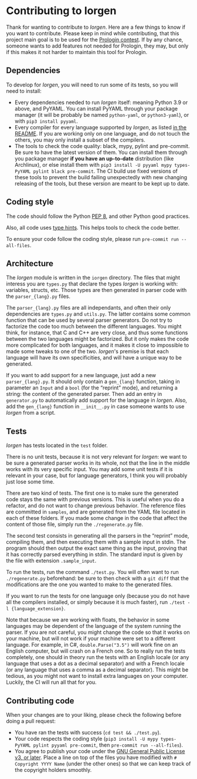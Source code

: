 Contributing to Iorgen
======================

Thank for wanting to contribute to *Iorgen*. Here are a few things to know if
you want to contribute. Please keep in mind while contributing, that this
project main goal is to be used for the
[Prologin contest](https://prologin.org/). If by any chance, someone wants to
add features not needed for Prologin, they may, but only if this makes it not
harder to maintain this tool for Prologin.

Dependencies
------------

To develop for *Iorgen*, you will need to run some of its tests, so you will
need to install:

- Every dependencies needed to run *Iorgen* itself: meaning Python 3.9 or
  above, and PyYAML. You can install PyYAML through your package manager (it
  will be probably be named `python-yaml`, or `python3-yaml`), or with `pip3
  install pyyaml`.
- Every compiler for every language supported by *Iorgen*, as listed
  [in the README](README.md#testing-the-languages). If you are working only on
  one language, and do not touch the others, you may only install a subset of
  the compilers.
- The tools to check the code quality: black, mypy, pylint and pre-commit. Be
  sure to have the latest version of them. You can install them through you
  package manager **if you have an up-to-date** distribution (like Archlinux),
  or else install them with `pip3 install -U pyyaml mypy types-PyYAML pylint
  black pre-commit`. The CI build use fixed versions of these tools to prevent
  the build failing unexpectedly with new changing releasing of the tools, but
  these version are meant to be kept up to date.

Coding style
------------

The code should follow the Python
[PEP 8](https://www.python.org/dev/peps/pep-0008/), and other Python good
practices.

Also, all code uses [type
hints](https://docs.python.org/3/library/typing.html). This helps tools to
check the code better.

To ensure your code follow the coding style, please run `pre-commit run
--all-files`.

Architecture
------------

The *Iorgen* module is written in the `iorgen` directory. The files that might
interess you are `types.py` that declare the types *Iorgen* is working with:
variables, structs, etc. Those types are then generated in parser code with
the `parser_{lang}.py` files.

The `parser_{lang}.py` files are all independants, and often their only
dependencies are `types.py` and `utils.py`. The latter contains some common
function that can be used by several parser generators. Do not try to factorize
the code too much between the different languages. You might think, for
instance, that C and C++ are very close, and thus some functions between the
two languages might be factorized. But it only makes the code more complicated
for both languages, and it makes it close to impossible to made some tweaks to
one of the two. *Iorgen*'s premise is that each language will have its own
specificities, and will have a unique way to be generated.

If you want to add support for a new language, just add a new
`parser_{lang}.py`. It should only contain a `gen_{lang}` function, taking
in parameter an `Input` and a `bool` (for the “reprint” mode), and returning a
string: the content of the generated parser. Then add an entry in
`generator.py` to automatically add support for the language in *Iorgen*. Also,
add the `gen_{lang}` function in `__init__.py` in case someone wants to use
*Iorgen* from a script.

Tests
-----

*Iorgen* has tests located in the `test` folder.

There is no unit tests, because it is not very relevant for *Iorgen*: we want
to be sure a generated parser works in its whole, not that the line in the
middle works with its very specific input. You may add some unit tests if it is
relevant in your case, but for language generators, I think you will probably
just lose some time.

There are two kind of tests. The first one is to make sure the generated code
stays the same with previous versions. This is useful when you do a refactor,
and do not want to change previous behavior. The reference files are committed
in `samples`, and are generated from the YAML file located in each of these
folders. If you made some change in the code that affect the content of those
file, simply run the `./regenerate.py` file.

The second test consists in generating all the parsers in the “reprint” mode,
compiling them, and then executing them with a sample input in stdin. The
program should then output the exact same thing as the input, proving that it
has correctly parsed everything in stdin. The standard input is given by the
file with extension `.sample_input`.

To run the tests, run the command `./test.py`. You will often want to run
`./regenerate.py` beforehand: be sure to then check with a `git diff` that the
modifications are the one you wanted to make to the generated files.

If you want to run the tests for one language only (because you do not have all
the compilers installed, or simply because it is much faster), run
`./test -l {language_extension}`.

Note that because we are working with floats, the behavior in some languages
may be dependent of the language of the system running the parser. If you are
not careful, you might change the code so that it works on your machine, but
will not work if your machine were set to a different language. For example,
in C#, `double.Parse("3.5")` will work fine on an English computer, but will
crash on a French one. So to really run the tests completely, one should in
theory run the tests with an English locale (or any language that uses a dot as
a decimal separator) and with a French locale (or any language that uses a
comma as a decimal separator). This might be tedious, as you might not want to
install extra languages on your computer. Luckily, the CI will run all that for
you.

Contributing code
-----------------

When your changes are to your liking, please check the following before doing a
pull request:

- You have ran the tests with success (`cd test && ./test.py`).
- Your code respects the coding style
  (`pip3 install -U mypy types-PyYAML pylint pyyaml pre-commit`, then
  `pre-commit run --all-files`).
- You agree to publish your code under the
  [GNU General Public License v3, or later](COPYING). Place a line on top of
  the files you have modified with `# Copyright YYYY Name` (under the other
  ones) so that we can keep track of the copyright holders smoothly.
